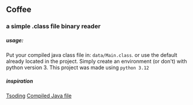 ## Coffee
### a simple .class file binary reader

##### usage:
Put your compiled java class file in: `data/Main.class`. or use the default already located in the project. Simply create
an environment (or don't) with python version 3. This project was made using `python 3.12`

##### inspiration
[Tsoding](https://github.com/tsoding/JelloVM)
[Compiled Java file](https://github.com/tsoding/JelloVM/blob/master/Main.class)

